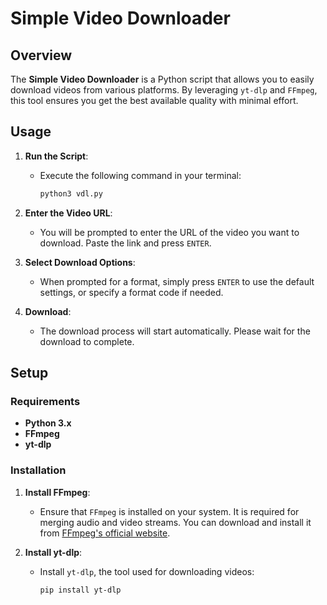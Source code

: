 # Simple Video Downloader

## Overview

The **Simple Video Downloader** is a Python script that allows you to easily download videos from various platforms. By leveraging `yt-dlp` and `FFmpeg`, this tool ensures you get the best available quality with minimal effort.

## Usage

1. **Run the Script**:
   - Execute the following command in your terminal:
     ```bash
     python3 vdl.py
     ```

2. **Enter the Video URL**:
   - You will be prompted to enter the URL of the video you want to download. Paste the link and press `ENTER`.

3. **Select Download Options**:
   - When prompted for a format, simply press `ENTER` to use the default settings, or specify a format code if needed.

4. **Download**:
   - The download process will start automatically. Please wait for the download to complete.

## Setup

### Requirements

- **Python 3.x**
- **FFmpeg**
- **yt-dlp**

### Installation

1. **Install FFmpeg**:
   - Ensure that `FFmpeg` is installed on your system. It is required for merging audio and video streams. You can download and install it from [FFmpeg's official website](https://ffmpeg.org/download.html).

2. **Install yt-dlp**:
   - Install `yt-dlp`, the tool used for downloading videos:
     ```bash
     pip install yt-dlp
     ```

